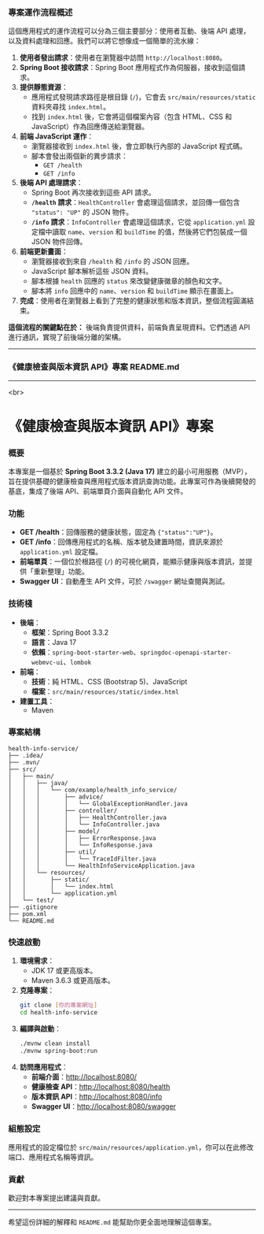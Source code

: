 ### **專案運作流程概述**

這個應用程式的運作流程可以分為三個主要部分：使用者互動、後端 API 處理，以及資料處理和回應。我們可以將它想像成一個簡單的流水線：

1.  **使用者發出請求**：使用者在瀏覽器中訪問 `http://localhost:8080`。
2.  **Spring Boot 接收請求**：Spring Boot 應用程式作為伺服器，接收到這個請求。
3.  **提供靜態資源**：
      * 應用程式發現請求路徑是根目錄 (`/`)，它會去 `src/main/resources/static` 資料夾尋找 `index.html`。
      * 找到 `index.html` 後，它會將這個檔案內容（包含 HTML、CSS 和 JavaScript）作為回應傳送給瀏覽器。
4.  **前端 JavaScript 運作**：
      * 瀏覽器接收到 `index.html` 後，會立即執行內部的 JavaScript 程式碼。
      * 腳本會發出兩個新的異步請求：
          * `GET /health`
          * `GET /info`
5.  **後端 API 處理請求**：
      * Spring Boot 再次接收到這些 API 請求。
      * **`/health` 請求**：`HealthController` 會處理這個請求，並回傳一個包含 `"status": "UP"` 的 JSON 物件。
      * **`/info` 請求**：`InfoController` 會處理這個請求，它從 `application.yml` 設定檔中讀取 `name`、`version` 和 `buildTime` 的值，然後將它們包裝成一個 JSON 物件回傳。
6.  **前端更新畫面**：
      * 瀏覽器接收到來自 `/health` 和 `/info` 的 JSON 回應。
      * JavaScript 腳本解析這些 JSON 資料。
      * 腳本根據 `health` 回應的 `status` 來改變健康徽章的顏色和文字。
      * 腳本將 `info` 回應中的 `name`、`version` 和 `buildTime` 顯示在畫面上。
7.  **完成**：使用者在瀏覽器上看到了完整的健康狀態和版本資訊，整個流程圓滿結束。

**這個流程的關鍵點在於：** 後端負責提供資料，前端負責呈現資料。它們透過 API 進行通訊，實現了前後端分離的架構。

-----

### **《健康檢查與版本資訊 API》專案 README.md**

-----

\<br\>

# 《健康檢查與版本資訊 API》專案

### **概要**

本專案是一個基於 **Spring Boot 3.3.2 (Java 17)** 建立的最小可用服務（MVP），旨在提供基礎的健康檢查與應用程式版本資訊查詢功能。此專案可作為後續開發的基底，集成了後端 API、前端單頁介面與自動化 API 文件。

### **功能**

  * **GET /health**：回傳服務的健康狀態，固定為 `{"status":"UP"}`。
  * **GET /info**：回傳應用程式的名稱、版本號及建置時間，資訊來源於 `application.yml` 設定檔。
  * **前端單頁**：一個位於根路徑 (`/`) 的可視化網頁，能顯示健康與版本資訊，並提供「重新整理」功能。
  * **Swagger UI**：自動產生 API 文件，可於 `/swagger` 網址查閱與測試。

### **技術棧**

  * **後端**：
      * **框架**：Spring Boot 3.3.2
      * **語言**：Java 17
      * **依賴**：`spring-boot-starter-web`、`springdoc-openapi-starter-webmvc-ui`、`lombok`
  * **前端**：
      * **技術**：純 HTML、CSS (Bootstrap 5)、JavaScript
      * **檔案**：`src/main/resources/static/index.html`
  * **建置工具**：
      * Maven

### **專案結構**

```
health-info-service/
├── .idea/
├── .mvn/
├── src/
│   ├── main/
│   │   ├── java/
│   │   │   └── com/example/health_info_service/
│   │   │       ├── advice/
│   │   │       │   └── GlobalExceptionHandler.java
│   │   │       ├── controller/
│   │   │       │   ├── HealthController.java
│   │   │       │   └── InfoController.java
│   │   │       ├── model/
│   │   │       │   ├── ErrorResponse.java
│   │   │       │   └── InfoResponse.java
│   │   │       ├── util/
│   │   │       │   └── TraceIdFilter.java
│   │   │       └── HealthInfoServiceApplication.java
│   │   └── resources/
│   │       ├── static/
│   │       │   └── index.html
│   │       └── application.yml
│   └── test/
├── .gitignore
├── pom.xml
└── README.md
```

### **快速啟動**

1.  **環境需求**：
      * JDK 17 或更高版本。
      * Maven 3.6.3 或更高版本。
2.  **克隆專案**：
    ```sh
    git clone [你的專案網址]
    cd health-info-service
    ```
3.  **編譯與啟動**：
    ```sh
    ./mvnw clean install
    ./mvnw spring-boot:run
    ```
4.  **訪問應用程式**：
      * **前端介面**：[http://localhost:8080/](https://www.google.com/search?q=http://localhost:8080/)
      * **健康檢查 API**：[http://localhost:8080/health](https://www.google.com/search?q=http://localhost:8080/health)
      * **版本資訊 API**：[http://localhost:8080/info](https://www.google.com/search?q=http://localhost:8080/info)
      * **Swagger UI**：[http://localhost:8080/swagger](https://www.google.com/search?q=http://localhost:8080/swagger)

### **組態設定**

應用程式的設定檔位於 `src/main/resources/application.yml`，你可以在此修改端口、應用程式名稱等資訊。

### **貢獻**

歡迎對本專案提出建議與貢獻。

-----

希望這份詳細的解釋和 `README.md` 能幫助你更全面地理解這個專案。
